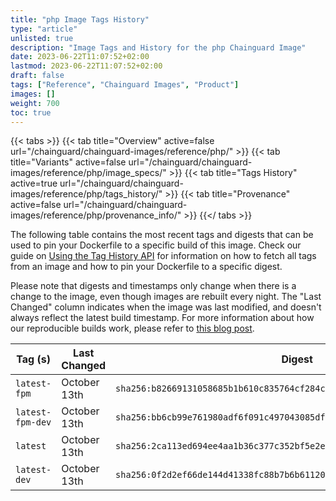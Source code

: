 ```yaml
---
title: "php Image Tags History"
type: "article"
unlisted: true
description: "Image Tags and History for the php Chainguard Image"
date: 2023-06-22T11:07:52+02:00
lastmod: 2023-06-22T11:07:52+02:00
draft: false
tags: ["Reference", "Chainguard Images", "Product"]
images: []
weight: 700
toc: true
---
```


{{< tabs >}}
{{< tab title="Overview" active=false url="/chainguard/chainguard-images/reference/php/" >}}
{{< tab title="Variants" active=false url="/chainguard/chainguard-images/reference/php/image_specs/" >}}
{{< tab title="Tags History" active=true url="/chainguard/chainguard-images/reference/php/tags_history/" >}}
{{< tab title="Provenance" active=false url="/chainguard/chainguard-images/reference/php/provenance_info/" >}}
{{</ tabs >}}

The following table contains the most recent tags and digests that can be used to pin your Dockerfile to a specific build of this image. Check our guide on [Using the Tag History API](/chainguard/chainguard-images/using-the-tag-history-api/) for information on how to fetch all tags from an image and how to pin your Dockerfile to a specific digest.

Please note that digests and timestamps only change when there is a change to the image, even though images are rebuilt every night. The "Last Changed" column indicates when the image was last modified, and doesn't always reflect the latest build timestamp. For more information about how our reproducible builds work, please refer to [this blog post](https://www.chainguard.dev/unchained/reproducing-chainguards-reproducible-image-builds).

| Tag (s)           | Last Changed | Digest                                                                    |
|-------------------|--------------|---------------------------------------------------------------------------|
|  `latest-fpm`     | October 13th | `sha256:b82669131058685b1b610c835764cf284cb79eff845ee41f9d0d5bfe5875cbb2` |
|  `latest-fpm-dev` | October 13th | `sha256:bb6cb99e761980adf6f091c497043085df25cbda8d47c7cee5e1ddce72f2a144` |
|  `latest`         | October 13th | `sha256:2ca113ed694ee4aa1b36c377c352bf5e2e205894aff6ef081ab595ba381e5f4f` |
|  `latest-dev`     | October 13th | `sha256:0f2d2ef66de144d41338fc88b7b6b6112067416a7e2ace1d17a7d68521002b73` |

